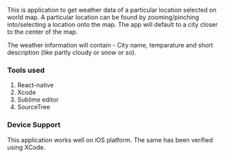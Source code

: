 This is application to get weather data of a particular location selected on world map.
A particular location can be found by zooming/pinching into/selecting a location onto the map. The app will default
to a city closer to the center of the map.

The weather information will contain - City name, temparature and short description (like partly cloudy or snow or so).

### Tools used 

1. React-native
2. Xcode
3. Sublime editor
3. SourceTree

### Device Support

This application works well on iOS platform. The same has been verified using XCode.
